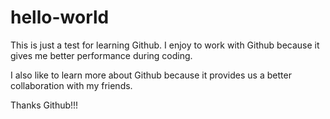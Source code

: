 # hello-world

This is just a test for learning Github.
I enjoy to work with Github because it gives me better performance during coding.

I also like to learn more about Github because it provides us a better collaboration with my friends.

Thanks Github!!! 
